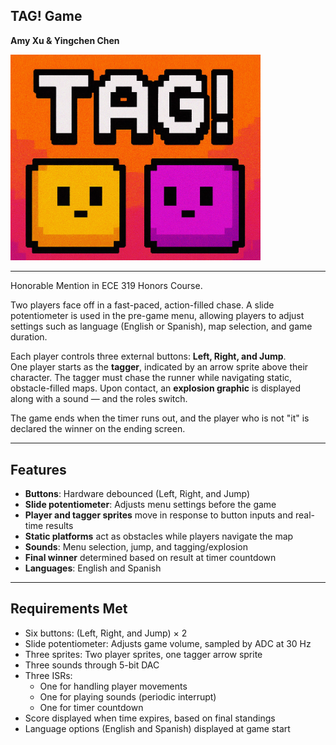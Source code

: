 ## TAG! Game
**Amy Xu & Yingchen Chen**

<img src="GamePic.png" alt="Game Screenshot" width="400"/>

---

Honorable Mention in ECE 319 Honors Course.

Two players face off in a fast-paced, action-filled chase. A slide potentiometer is used in the pre-game menu, allowing players to adjust settings such as language (English or Spanish), map selection, and game duration. 

Each player controls three external buttons: **Left, Right, and Jump**.  
One player starts as the **tagger**, indicated by an arrow sprite above their character. The tagger must chase the runner while navigating static, obstacle-filled maps. Upon contact, an **explosion graphic** is displayed along with a sound — and the roles switch. 

The game ends when the timer runs out, and the player who is not "it" is declared the winner on the ending screen.

---

## Features
- **Buttons**: Hardware debounced (Left, Right, and Jump)
- **Slide potentiometer**: Adjusts menu settings before the game
- **Player and tagger sprites** move in response to button inputs and real-time results
- **Static platforms** act as obstacles while players navigate the map
- **Sounds**: Menu selection, jump, and tagging/explosion
- **Final winner** determined based on result at timer countdown
- **Languages**: English and Spanish

---

## Requirements Met
- Six buttons: (Left, Right, and Jump) × 2
- Slide potentiometer: Adjusts game volume, sampled by ADC at 30 Hz
- Three sprites: Two player sprites, one tagger arrow sprite
- Three sounds through 5-bit DAC
- Three ISRs:
  - One for handling player movements
  - One for playing sounds (periodic interrupt)
  - One for timer countdown
- Score displayed when time expires, based on final standings
- Language options (English and Spanish) displayed at game start



